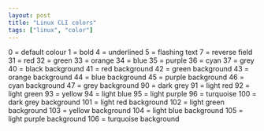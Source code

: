 ```yaml
---
layout: post
title: "Linux CLI colors"
tags: ["linux", "color"]
---
```


0   = default colour
1   = bold
4   = underlined
5   = flashing text
7   = reverse field
31  = red
32  = green
33  = orange
34  = blue
35  = purple
36  = cyan
37  = grey
40  = black background
41  = red background
42  = green background
43  = orange background
44  = blue background
45  = purple background
46  = cyan background
47  = grey background
90  = dark grey
91  = light red
92  = light green
93  = yellow
94  = light blue
95  = light purple
96  = turquoise
100 = dark grey background
101 = light red background
102 = light green background
103 = yellow background
104 = light blue background
105 = light purple background
106 = turquoise background